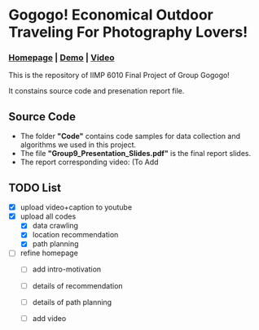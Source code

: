 # Gogogo! Economical Outdoor Traveling For Photography Lovers!

### [Homepage](https://chenyingshu.github.io/gogogo/) | [Demo](https://chenyingshu.github.io/gogogo/demo) | [Video](https://youtu.be/3rxb72IZaSg)

This is the repository of IIMP 6010 Final Project of Group Gogogo!

It constains source code and presenation report file.

## Source Code
- The folder **"Code"** contains code samples for data collection and algorithms we used in this project.
- The file **"Group9_Presentation_Slides.pdf"** is the final report slides.
- The report corresponding video: (To Add

## TODO List
- [x] upload video+caption to youtube
- [x] upload all codes
  - [x] data crawling
  - [x] location recommendation
  - [x] path planning
- [ ] refine homepage
  - [ ]  add intro-motivation
  - [ ]  details of recommendation
  - [ ]  details of path planning
  - [ ]  add video
  
